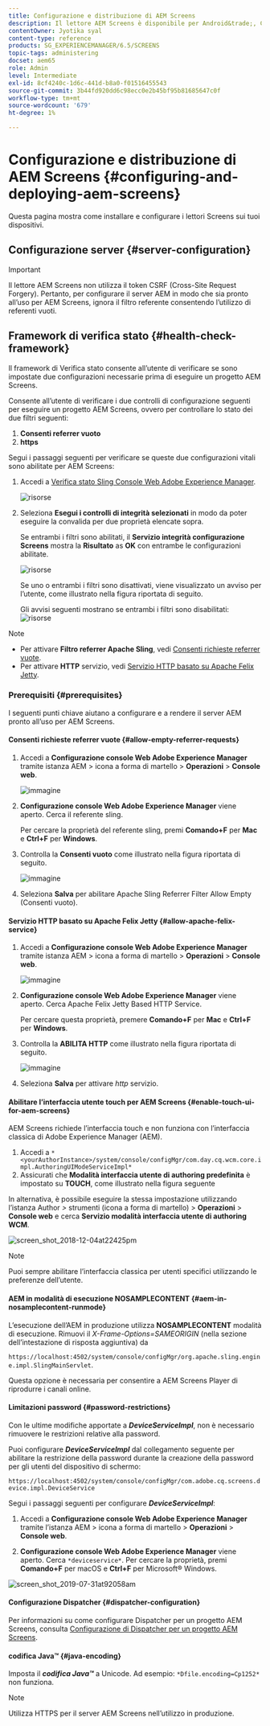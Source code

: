 ```yaml
---
title: Configurazione e distribuzione di AEM Screens
description: Il lettore AEM Screens è disponibile per Android&trade;, Chrome OS, iOS e Windows. Scopri come configurare e distribuire AEM Screens.
contentOwner: Jyotika syal
content-type: reference
products: SG_EXPERIENCEMANAGER/6.5/SCREENS
topic-tags: administering
docset: aem65
role: Admin
level: Intermediate
exl-id: 8cf4240c-1d6c-441d-b8a0-f01516455543
source-git-commit: 3b44fd920dd6c98ecc0e2b45bf95b81685647c0f
workflow-type: tm+mt
source-wordcount: '679'
ht-degree: 1%

---
```


# Configurazione e distribuzione di AEM Screens {#configuring-and-deploying-aem-screens}

Questa pagina mostra come installare e configurare i lettori Screens sui tuoi dispositivi.

## Configurazione server {#server-configuration}

>[!IMPORTANT]
>
>Il lettore AEM Screens non utilizza il token CSRF (Cross-Site Request Forgery). Pertanto, per configurare il server AEM in modo che sia pronto all’uso per AEM Screens, ignora il filtro referente consentendo l’utilizzo di referenti vuoti.

## Framework di verifica stato {#health-check-framework}

Il framework di Verifica stato consente all’utente di verificare se sono impostate due configurazioni necessarie prima di eseguire un progetto AEM Screens.

Consente all’utente di verificare i due controlli di configurazione seguenti per eseguire un progetto AEM Screens, ovvero per controllare lo stato dei due filtri seguenti:

1. **Consenti referrer vuoto**
2. **https**

Segui i passaggi seguenti per verificare se queste due configurazioni vitali sono abilitate per AEM Screens:

1. Accedi a [Verifica stato Sling Console Web Adobe Experience Manager](http://localhost:4502/system/console/healthcheck?tags=screensconfigs&amp;overrideGlobalTimeout=).

   ![risorse](assets/health-check1.png)


2. Seleziona **Esegui i controlli di integrità selezionati** in modo da poter eseguire la convalida per due proprietà elencate sopra.

   Se entrambi i filtri sono abilitati, il **Servizio integrità configurazione Screens** mostra la **Risultato** as **OK** con entrambe le configurazioni abilitate.

   ![risorse](assets/health-check2.png)

   Se uno o entrambi i filtri sono disattivati, viene visualizzato un avviso per l’utente, come illustrato nella figura riportata di seguito.

   Gli avvisi seguenti mostrano se entrambi i filtri sono disabilitati:
   ![risorse](assets/health-check3.png)

>[!NOTE]
>
>* Per attivare **Filtro referrer Apache Sling**, vedi [Consenti richieste referrer vuote](/help/user-guide/configuring-screens-introduction.md#allow-empty-referrer-requests).
>* Per attivare **HTTP** servizio, vedi [Servizio HTTP basato su Apache Felix Jetty](/help/user-guide/configuring-screens-introduction.md#allow-apache-felix-service).

### Prerequisiti {#prerequisites}

I seguenti punti chiave aiutano a configurare e a rendere il server AEM pronto all’uso per AEM Screens.

#### Consenti richieste referrer vuote {#allow-empty-referrer-requests}

1. Accedi a **Configurazione console Web Adobe Experience Manager** tramite istanza AEM > icona a forma di martello > **Operazioni** > **Console web**.

   ![immagine](assets/config/empty-ref1.png)

1. **Configurazione console Web Adobe Experience Manager** viene aperto. Cerca il referente sling.

   Per cercare la proprietà del referente sling, premi **Comando+F** per **Mac** e **Ctrl+F** per **Windows**.

1. Controlla la **Consenti vuoto** come illustrato nella figura riportata di seguito.

   ![immagine](assets/config/empty-ref2.png)

1. Seleziona **Salva** per abilitare Apache Sling Referrer Filter Allow Empty (Consenti vuoto).


#### Servizio HTTP basato su Apache Felix Jetty {#allow-apache-felix-service}

1. Accedi a **Configurazione console Web Adobe Experience Manager** tramite istanza AEM > icona a forma di martello > **Operazioni** > **Console web**.

   ![immagine](assets/config/empty-ref1.png)

1. **Configurazione console Web Adobe Experience Manager** viene aperto. Cerca Apache Felix Jetty Based HTTP Service.

   Per cercare questa proprietà, premere **Comando+F** per **Mac** e **Ctrl+F** per **Windows**.

1. Controlla la **ABILITA HTTP** come illustrato nella figura riportata di seguito.

   ![immagine](assets/config/config-1.png)

1. Seleziona **Salva** per attivare *http* servizio.

#### Abilitare l’interfaccia utente touch per AEM Screens {#enable-touch-ui-for-aem-screens}

AEM Screens richiede l’interfaccia touch e non funziona con l’interfaccia classica di Adobe Experience Manager (AEM).

1. Accedi a `*<yourAuthorInstance>/system/console/configMgr/com.day.cq.wcm.core.impl.AuthoringUIModeServiceImpl*`
1. Assicurati che **Modalità interfaccia utente di authoring predefinita** è impostato su **TOUCH**, come illustrato nella figura seguente

In alternativa, è possibile eseguire la stessa impostazione utilizzando l’istanza Author *>* strumenti (icona a forma di martello) > **Operazioni** > **Console web** e cerca **Servizio modalità interfaccia utente di authoring WCM**.

![screen_shot_2018-12-04at22425pm](assets/screen_shot_2018-12-04at22425pm.png)

>[!NOTE]
>
>Puoi sempre abilitare l’interfaccia classica per utenti specifici utilizzando le preferenze dell’utente.

#### AEM in modalità di esecuzione NOSAMPLECONTENT {#aem-in-nosamplecontent-runmode}

L’esecuzione dell’AEM in produzione utilizza **NOSAMPLECONTENT** modalità di esecuzione. Rimuovi il *X-Frame-Options=SAMEORIGIN* (nella sezione dell’intestazione di risposta aggiuntiva) da

`https://localhost:4502/system/console/configMgr/org.apache.sling.engine.impl.SlingMainServlet`.

Questa opzione è necessaria per consentire a AEM Screens Player di riprodurre i canali online.

#### Limitazioni password {#password-restrictions}

Con le ultime modifiche apportate a ***DeviceServiceImpl***, non è necessario rimuovere le restrizioni relative alla password.

Puoi configurare ***DeviceServiceImpl*** dal collegamento seguente per abilitare la restrizione della password durante la creazione della password per gli utenti del dispositivo di schermo:

`https://localhost:4502/system/console/configMgr/com.adobe.cq.screens.device.impl.DeviceService`

Segui i passaggi seguenti per configurare ***DeviceServiceImpl***:

1. Accedi a **Configurazione console Web Adobe Experience Manager** tramite l’istanza AEM > icona a forma di martello > **Operazioni** > **Console web**.

1. **Configurazione console Web Adobe Experience Manager** viene aperto. Cerca `*deviceservice*`. Per cercare la proprietà, premi **Comando+F** per macOS e **Ctrl+F** per Microsoft® Windows.

![screen_shot_2019-07-31at92058am](assets/screen_shot_2019-07-31at92058am.png)

#### Configurazione Dispatcher {#dispatcher-configuration}

Per informazioni su come configurare Dispatcher per un progetto AEM Screens, consulta [Configurazione di Dispatcher per un progetto AEM Screens](dispatcher-configurations-aem-screens.md).

#### codifica Java™ {#java-encoding}

Imposta il ***codifica Java™*** a Unicode. Ad esempio: `*Dfile.encoding=Cp1252*` non funziona.

>[!NOTE]
>
>Utilizza HTTPS per il server AEM Screens nell’utilizzo in produzione.
